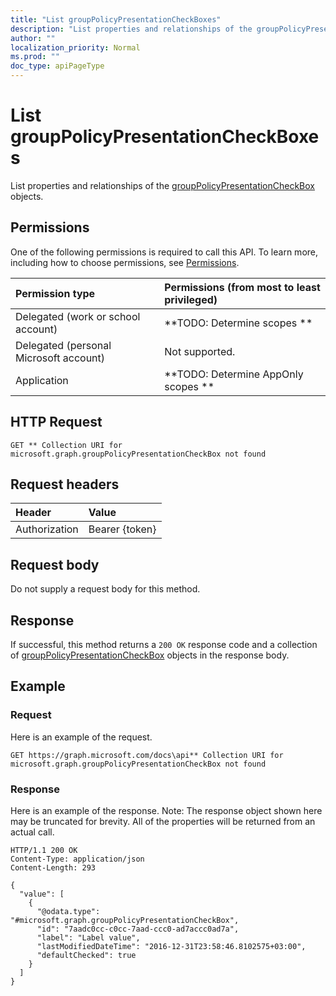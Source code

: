 ```yaml
---
title: "List groupPolicyPresentationCheckBoxes"
description: "List properties and relationships of the groupPolicyPresentationCheckBox objects."
author: ""
localization_priority: Normal
ms.prod: ""
doc_type: apiPageType
---
```


# List groupPolicyPresentationCheckBoxes

List properties and relationships of the [groupPolicyPresentationCheckBox](../resources/grouppolicypresentationcheckbox.md) objects.

## Permissions
One of the following permissions is required to call this API. To learn more, including how to choose permissions, see [Permissions](/concepts/permissions-reference.md).

|Permission type|Permissions (from most to least privileged)|
|:---|:---|
|Delegated (work or school account)|**TODO: Determine scopes **|
|Delegated (personal Microsoft account)|Not supported.|
|Application|**TODO: Determine AppOnly scopes **|

## HTTP Request
<!-- {
  "blockType": "ignored"
}
-->
``` http
GET ** Collection URI for microsoft.graph.groupPolicyPresentationCheckBox not found
```

## Request headers
|Header|Value|
|:---|:---|
|Authorization|Bearer {token}|

## Request body
Do not supply a request body for this method.

## Response
If successful, this method returns a `200 OK` response code and a collection of [groupPolicyPresentationCheckBox](../resources/grouppolicypresentationcheckbox.md) objects in the response body.

## Example

### Request
Here is an example of the request.
<!-- {
  "blockType": "request",
  "name": "get_grouppolicypresentationcheckbox"
}
-->
``` http
GET https://graph.microsoft.com/docs\api** Collection URI for microsoft.graph.groupPolicyPresentationCheckBox not found
```

### Response
Here is an example of the response. Note: The response object shown here may be truncated for brevity. All of the properties will be returned from an actual call.
<!-- {
  "blockType": "response",
  "truncated": true,
  "@odata.type": "collection(microsoft.graph.grouppolicypresentationcheckbox)"
}
-->
``` http
HTTP/1.1 200 OK
Content-Type: application/json
Content-Length: 293

{
  "value": [
    {
      "@odata.type": "#microsoft.graph.groupPolicyPresentationCheckBox",
      "id": "7aadc0cc-c0cc-7aad-ccc0-ad7accc0ad7a",
      "label": "Label value",
      "lastModifiedDateTime": "2016-12-31T23:58:46.8102575+03:00",
      "defaultChecked": true
    }
  ]
}
```

